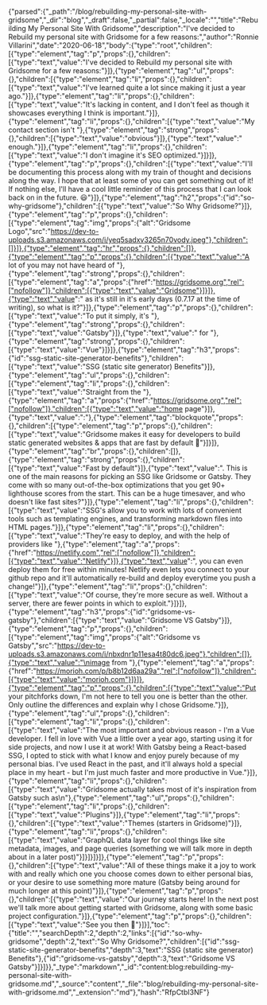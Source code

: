 {"parsed":{"_path":"/blog/rebuilding-my-personal-site-with-gridsome","_dir":"blog","_draft":false,"_partial":false,"_locale":"","title":"Rebuilding My Personal Site With Gridsome","description":"I've decided to Rebuild my personal site with Gridsome for a few reasons:","author":"Ronnie Villarini","date":"2020-06-18","body":{"type":"root","children":[{"type":"element","tag":"p","props":{},"children":[{"type":"text","value":"I've decided to Rebuild my personal site with Gridsome for a few reasons:"}]},{"type":"element","tag":"ul","props":{},"children":[{"type":"element","tag":"li","props":{},"children":[{"type":"text","value":"I've learned quite a lot since making it just a year ago."}]},{"type":"element","tag":"li","props":{},"children":[{"type":"text","value":"It's lacking in content, and I don't feel as though it showcases everything I think is important."}]},{"type":"element","tag":"li","props":{},"children":[{"type":"text","value":"My contact section isn't "},{"type":"element","tag":"strong","props":{},"children":[{"type":"text","value":"obvious"}]},{"type":"text","value":" enough."}]},{"type":"element","tag":"li","props":{},"children":[{"type":"text","value":"I don't imagine it's SEO optimized."}]}]},{"type":"element","tag":"p","props":{},"children":[{"type":"text","value":"I'll be documenting this process along with my train of thought and decisions along the way. I hope that at least some of you can get something out of it! If nothing else, I'll have a cool little reminder of this process that I can look back on in the future. 😃"}]},{"type":"element","tag":"h2","props":{"id":"so-why-gridsome"},"children":[{"type":"text","value":"So Why Gridsome?"}]},{"type":"element","tag":"p","props":{},"children":[{"type":"element","tag":"img","props":{"alt":"Gridsome Logo","src":"https://dev-to-uploads.s3.amazonaws.com/i/yeq5sadxv3265n70vody.jpeg"},"children":[]}]},{"type":"element","tag":"hr","props":{},"children":[]},{"type":"element","tag":"p","props":{},"children":[{"type":"text","value":"A lot of you may not have heard of "},{"type":"element","tag":"strong","props":{},"children":[{"type":"element","tag":"a","props":{"href":"https://gridsome.org","rel":["nofollow"]},"children":[{"type":"text","value":"Gridsome"}]}]},{"type":"text","value":" as it's still in it's early days (0.7.17 at the time of writing), so what is it?"}]},{"type":"element","tag":"p","props":{},"children":[{"type":"text","value":"To put it simply, it's "},{"type":"element","tag":"strong","props":{},"children":[{"type":"text","value":"Gatsby"}]},{"type":"text","value":" for "},{"type":"element","tag":"strong","props":{},"children":[{"type":"text","value":"Vue"}]}]},{"type":"element","tag":"h3","props":{"id":"ssg-static-site-generator-benefits"},"children":[{"type":"text","value":"SSG (static site generator) Benefits"}]},{"type":"element","tag":"ul","props":{},"children":[{"type":"element","tag":"li","props":{},"children":[{"type":"text","value":"Straight from the "},{"type":"element","tag":"a","props":{"href":"https://gridsome.org","rel":["nofollow"]},"children":[{"type":"text","value":"home page"}]},{"type":"text","value":":"},{"type":"element","tag":"blockquote","props":{},"children":[{"type":"element","tag":"p","props":{},"children":[{"type":"text","value":"Gridsome makes it easy for developers to build static generated websites & apps that are fast by default 🚀"}]}]},{"type":"element","tag":"br","props":{},"children":[]},{"type":"element","tag":"strong","props":{},"children":[{"type":"text","value":"Fast by default"}]},{"type":"text","value":". This is one of the main reasons for picking an SSG like Gridsome or Gatsby. They come with so many out-of-the-box optimizations that you get 90+ lighthouse scores from the start. This can be a huge timesaver, and who doesn't like fast sites?"}]},{"type":"element","tag":"li","props":{},"children":[{"type":"text","value":"SSG's allow you to work with lots of convenient tools such as templating engines, and transforming markdown files into HTML pages."}]},{"type":"element","tag":"li","props":{},"children":[{"type":"text","value":"They're easy to deploy, and with the help of providers like "},{"type":"element","tag":"a","props":{"href":"https://netlify.com","rel":["nofollow"]},"children":[{"type":"text","value":"Netlify"}]},{"type":"text","value":", you can even deploy them for free within minutes! Netlify even lets you connect to your github repo and it'll automatically re-build and deploy everytime you push a change!"}]},{"type":"element","tag":"li","props":{},"children":[{"type":"text","value":"Of course, they're more secure as well. Without a server, there are fewer points in which to exploit."}]}]},{"type":"element","tag":"h3","props":{"id":"gridsome-vs-gatsby"},"children":[{"type":"text","value":"Gridsome VS Gatsby"}]},{"type":"element","tag":"p","props":{},"children":[{"type":"element","tag":"img","props":{"alt":"Gridsome vs Gatsby","src":"https://dev-to-uploads.s3.amazonaws.com/i/nbxdnr1p11esa4t80dc6.jpeg"},"children":[]},{"type":"text","value":"\nimage from "},{"type":"element","tag":"a","props":{"href":"https://morioh.com/p/b8b12d6aa29a","rel":["nofollow"]},"children":[{"type":"text","value":"morioh.com"}]}]},{"type":"element","tag":"p","props":{},"children":[{"type":"text","value":"Put your pitchforks down, I'm not here to tell you one is better than the other. Only outline the differences and explain why I chose Gridsome."}]},{"type":"element","tag":"ul","props":{},"children":[{"type":"element","tag":"li","props":{},"children":[{"type":"text","value":"The most important and obvious reason - I'm a Vue developer. I fell in love with Vue a little over a year ago, starting using it for side projects, and now I use it at work! With Gatsby being a React-based SSG, I opted to stick with what I know and enjoy purely because of my personal bias. I've used React in the past, and it'll always hold a special place in my heart - but I'm just much faster and more productive in Vue."}]},{"type":"element","tag":"li","props":{},"children":[{"type":"text","value":"Gridsome actually takes most of it's inspiration from Gatsby such as\n"},{"type":"element","tag":"ul","props":{},"children":[{"type":"element","tag":"li","props":{},"children":[{"type":"text","value":"Plugins"}]},{"type":"element","tag":"li","props":{},"children":[{"type":"text","value":"Themes (starters in Gridsome)"}]},{"type":"element","tag":"li","props":{},"children":[{"type":"text","value":"GraphQL data layer for cool things like site metadata, images, and page queries (something we will talk more in depth about in a later post)"}]}]}]}]},{"type":"element","tag":"p","props":{},"children":[{"type":"text","value":"All of these things make it a joy to work with and really which one you choose comes down to either personal bias, or your desire to use something more mature (Gatsby being around for much longer at this point)"}]},{"type":"element","tag":"p","props":{},"children":[{"type":"text","value":"Our journey starts here! In the next post we'll talk more about getting started with Gridsome, along with some basic project configuration."}]},{"type":"element","tag":"p","props":{},"children":[{"type":"text","value":"See you then 🖖"}]}],"toc":{"title":"","searchDepth":2,"depth":2,"links":[{"id":"so-why-gridsome","depth":2,"text":"So Why Gridsome?","children":[{"id":"ssg-static-site-generator-benefits","depth":3,"text":"SSG (static site generator) Benefits"},{"id":"gridsome-vs-gatsby","depth":3,"text":"Gridsome VS Gatsby"}]}]}},"_type":"markdown","_id":"content:blog:rebuilding-my-personal-site-with-gridsome.md","_source":"content","_file":"blog/rebuilding-my-personal-site-with-gridsome.md","_extension":"md"},"hash":"RfpCtbI3NF"}